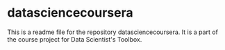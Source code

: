 datasciencecoursera
===================
This is a readme file for the repository datasciencecoursera.
It is a part of the course project for Data Scientist's Toolbox. 
